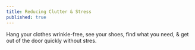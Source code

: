 ```yaml
---
title: Reducing Clutter & Stress
published: true
---
```


Hang your clothes wrinkle-free, see your shoes, find what you need, & get out of the door quickly without stres.
